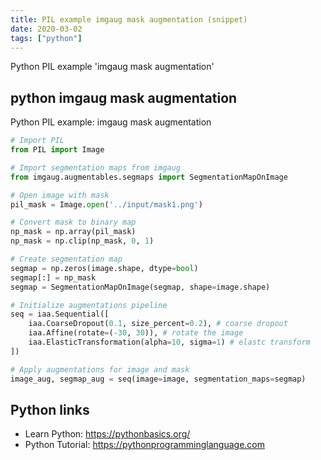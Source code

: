 ```yaml
---
title: PIL example imgaug mask augmentation (snippet)
date: 2020-03-02
tags: ["python"]
---
```

Python PIL example 'imgaug mask augmentation'


## python imgaug mask augmentation

Python PIL example: imgaug mask augmentation

```python
# Import PIL
from PIL import Image

# Import segmentation maps from imgaug
from imgaug.augmentables.segmaps import SegmentationMapOnImage

# Open image with mask
pil_mask = Image.open('../input/mask1.png')

# Convert mask to binary map
np_mask = np.array(pil_mask)
np_mask = np.clip(np_mask, 0, 1)

# Create segmentation map
segmap = np.zeros(image.shape, dtype=bool)
segmap[:] = np_mask
segmap = SegmentationMapOnImage(segmap, shape=image.shape)

# Initialize augmentations pipeline
seq = iaa.Sequential([
    iaa.CoarseDropout(0.1, size_percent=0.2), # coarse dropout
    iaa.Affine(rotate=(-30, 30)), # rotate the image
    iaa.ElasticTransformation(alpha=10, sigma=1) # elastc transform
])

# Apply augmentations for image and mask
image_aug, segmap_aug = seq(image=image, segmentation_maps=segmap)

```

## Python links

- Learn Python: https://pythonbasics.org/
- Python Tutorial: https://pythonprogramminglanguage.com
